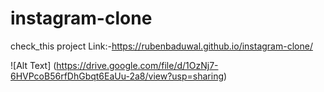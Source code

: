 # instagram-clone
check_this project Link:-https://rubenbaduwal.github.io/instagram-clone/



![Alt Text] (https://drive.google.com/file/d/1OzNj7-6HVPcoB56rfDhGbqt6EaUu-2a8/view?usp=sharing)
